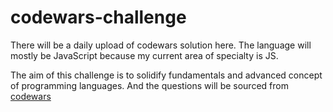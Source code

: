 # codewars-challenge

There will be a daily upload of codewars solution here. The language will mostly be JavaScript because my current area of specialty is JS. 

The aim of this challenge is to solidify fundamentals and advanced concept of programming languages. And the questions will be sourced from [codewars](https://www.codewars.com)
